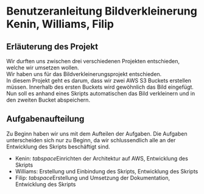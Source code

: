 # Benutzeranleitung Bildverkleinerung Kenin, Williams, Filip
## Erläuterung des Projekt
Wir durften uns zwischen drei verschiedenen Projekten entschieden, welche wir umsetzen wollen. <br>
Wir haben uns für das Bildverkleinerungsprojekt entschieden.<br>
In diesem Projekt geht es darum, dass wir zwei AWS S3 Buckets erstellen müssen. Innerhalb des ersten Buckets wird gewöhnlich das Bild eingefügt.<br>
Nun soll es anhand eines Skripts automatischen das Bild verkleinern und in den zweiten Bucket abspeichern. <br>

## Aufgabenaufteilung
Zu Beginn haben wir uns mit dem Aufteilen der Aufgaben. Die Aufgaben unterscheiden sich nur zu Beginn, da wir schlussendlich alle an der Entwicklung des Skripts beschäftigt sind.
- Kenin: *tabspace*Einrichten der Architektur auf AWS, Entwicklung des Skripts
- Williams:  Erstellung und Einbindung des Skripts, Entwicklung des Skripts
- Filip: *tabspace*Erstellung und Umsetzung der Dokumentation, Entwicklung des Skripts
